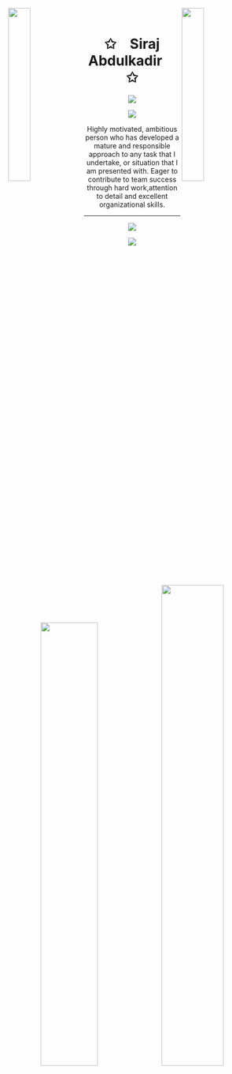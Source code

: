 <img align="left" src="https://user-images.githubusercontent.com/65187002/144930161-2f783401-8d27-4fdf-a2f7-cc0ba32f1f1f.gif" theme="dark" width="30%" style="display:inline;"><img align="right" src="https://user-images.githubusercontent.com/65187002/144930161-2f783401-8d27-4fdf-a2f7-cc0ba32f1f1f.gif" theme="dark" width="30%" style="display:inline;">
<br>
<p align="center">
    <h1 align="center">✩&emsp;Siraj Abdulkadir&emsp;✩</h1>
</p>
<p align="center">
    <img src="https://readme-typing-svg.herokuapp.com/?lines=Yoooooooooooooooo;Welcome+to+my+profile!;Have+a+look+around!&font=Fira%20Code&color=%23D62F79&center=true&width=280&height=50">
</p>
  <p align="center">
    <img src="https://komarev.com/ghpvc/?username=Siraj-Abdulkadir&color=red">
</p>

<p align="center"> Highly motivated, ambitious person who has developed a mature and responsible approach to any task that I undertake, or situation that I am presented with.
Eager to contribute to team success through hard work,attention to detail and excellent organizational skills. </p>
<hr/>

<p align="center">
  <a href="https://skillicons.dev">
    <img src="https://skillicons.dev/icons?i=javascript,git,html,css,nodejs,bootstrap,npm,react,figma,python,jquery" />
  </a>
</p>

<p align="center">
  <a href="https://git.io/streak-stats">
    <img src="https://streak-stats.demolab.com/?user=Siraj-Abdulkadir&theme=dark&hide_longest_streak(true)" />
  </a>
</p>

<p align="center">
    <a href="https://github/Siraj-Abdulkadir"><img width="48%" src="https://github-readme-stats.vercel.app/api?username=Siraj-Abdulkadir&show_icons=true&theme=radical&font=baloo&extension=null&border=2&border_radius=8"></a>
    <a href="https://github.com/Siraj-Abdulkadir"><img width="50%" src="https://github-readme-stats.vercel.app/api/top-langs/?username=Siraj-Abdulkadir&theme=dark_blue&layout=compact&langs_count=5&bg_color=101010&hide_title=true"></a>
</p>
